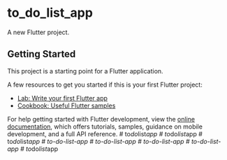 # to_do_list_app

A new Flutter project.

## Getting Started

This project is a starting point for a Flutter application.

A few resources to get you started if this is your first Flutter project:

- [Lab: Write your first Flutter app](https://docs.flutter.dev/get-started/codelab)
- [Cookbook: Useful Flutter samples](https://docs.flutter.dev/cookbook)

For help getting started with Flutter development, view the
[online documentation](https://docs.flutter.dev/), which offers tutorials,
samples, guidance on mobile development, and a full API reference.
#   t o _ d o _ l i s t _ a p p  
 #   t o _ d o _ l i s t _ a p p  
 #   t o _ d o _ l i s t _ a p p  
 #   t o - d o - l i s t - a p p  
 #   t o - d o - l i s t - a p p  
 #   t o - d o - l i s t - a p p  
 #   t o - d o - l i s t - a p p  
 #   t o _ d o _ l i s t _ a p p  
 